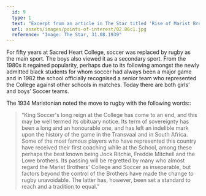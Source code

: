 ```yaml
---
  id: 9
  type: 1
  text: "Excerpt from an article in The Star titled 'Rise of Marist Brothers in Johannesburg', published on the eve of Koch Street's 50th anniversary "
  url: assets/images/points-of-interest/02.86c1.jpg
  reference: "Image: The Star, 31.08.1939"
---
```

For fifty years at Sacred Heart College, soccer was replaced by rugby as the main sport. The boys also viewed it as a secondary sport. From the 1980s it regained popularity, perhaps due to its following amongst the newly admitted black students for whom soccer had always been a major game and in 1982 the school officially recognised a senior team who represented the College against other schools in matches. Today there are both girls’ and boys’ Soccer teams. 

The 1934 Maristonian noted the move to rugby with the following words::

> “King Soccer's long reign at the College has come to an end, and this may be well termed its obituary notice. Its term of sovereignty has been a long and an honourable one, and has left an indelible mark upon the history of the game in the Transvaal and in South Africa. Some of the most famous players who have represented this country have received their first coaching while at the School, among these perhaps the best known being Jock Ritchie, Freddie Mitchell and the Lowe brothers. Its passing will be regretted by many who almost regard the Marist Brothers' College and Soccer as inseparable, but factors beyond the control of the Brothers have made the change to rugby unavoidable. The latter has, however, been set a standard to reach and a tradition to equal.”
        